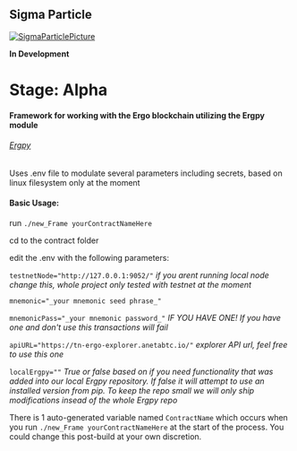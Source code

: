 ## Sigma Particle

[![SigmaParticlePicture](https://d2r55xnwy6nx47.cloudfront.net/uploads/2016/11/1_no-glowing.jpg)](https://github.com/dzyphr/SigmaParticle)


**In Development**
# Stage: Alpha

#### Framework for working with the Ergo blockchain utilizing the Ergpy module

###### [Ergpy](https://github.com/mgpai22/ergpy)

 Uses .env file to modulate several parameters including secrets, based on linux filesystem only at the moment

#### Basic Usage:

 run `./new_Frame yourContractNameHere`

 cd to the contract folder

 edit the .env with the following parameters:

 `testnetNode="http://127.0.0.1:9052/"` _if you arent running local node change this, whole project only tested with testnet at the moment_

 `mnemonic="_your mnemonic seed phrase_"`

 `mnemonicPass="_your mnemonic password_"` _IF YOU HAVE ONE! If you have one and don't use this transactions will fail_

 `apiURL="https://tn-ergo-explorer.anetabtc.io/"` _explorer API url, feel free to use this one_

 `localErgpy=""` _True or false based on if you need functionality that was added into our local Ergpy repository. If false it will attempt to use an installed version from pip. To keep the repo small we will only ship modifications insead of the whole Ergpy repo_

 There is 1 auto-generated variable named `ContractName` which occurs when you run `./new_Frame yourContractNameHere` at the start of the process. You could change this post-build at your own discretion. 


